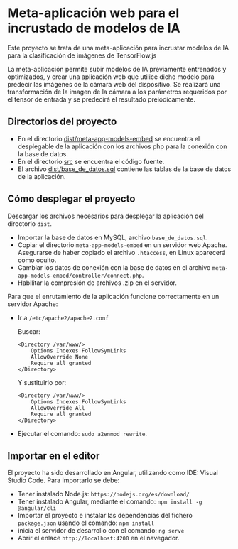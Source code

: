 # Meta-aplicación web para el incrustado de modelos de IA

Este proyecto se trata de una meta-aplicación para incrustar modelos de IA para la clasificación de imágenes de TensorFlow.js

La meta-aplicación permite subir modelos de IA previamente entrenados y optimizados, y crear una aplicación web que utilice dicho modelo para predecir las imágenes de la cámara web del dispositivo. Se realizará una transformación de la imagen de la cámara a los parámetros requeridos por el tensor de entrada y se predecirá el resultado preiódicamente.

## Directorios del proyecto

- En el directorio [dist/meta-app-models-embed](dist/meta-app-models-embed) se encuentra el desplegable de la aplicación con los archivos php para la conexión con la base de datos.
- En el directorio [src](src) se encuentra el código fuente.
- El archivo [dist/base_de_datos.sql](dist/base_de_datos.sql) contiene las tablas de la base de datos de la aplicación.

## Cómo desplegar el proyecto 

Descargar los archivos necesarios para desplegar la aplicación del directorio `dist`.

- Importar la base de datos en MySQL, archivo `base_de_datos.sql`.
- Copiar el directorio `meta-app-models-embed` en un servidor web Apache. Asegurarse de haber copiado el archivo `.htaccess`, en Linux aparecerá como oculto.
- Cambiar los datos de conexión con la base de datos en el archivo `meta-app-models-embed/controller/connect.php`.
- Habilitar la compresión de archivos .zip en el servidor.

Para que el enrutamiento de la aplicación funcione correctamente en un servidor Apache:

- Ir a `/etc/apache2/apache2.conf`
  
  Buscar:
  
      <Directory /var/www/>
          Options Indexes FollowSymLinks
          AllowOverride None
          Require all granted
      </Directory>
  
    Y sustituirlo por:
  
      <Directory /var/www/>
          Options Indexes FollowSymLinks
          AllowOverride All
          Require all granted
      </Directory>
    
- Ejecutar el comando: `sudo a2enmod rewrite`.
  
## Importar en el editor

El proyecto ha sido desarrollado en Angular, utilizando como IDE: Visual Studio Code. Para importarlo se debe:

- Tener instalado Node.js: `https://nodejs.org/es/download/`
- Tener instalado Angular, mediante el comando: `npm install -g @angular/cli`
- Importar el proyecto e instalar las dependencias del fichero `package.json` usando el comando: `npm install`
- inicia el servidor de desarrollo con el comando: `ng serve`
- Abrir el enlace `http://localhost:4200` en el navegador.
